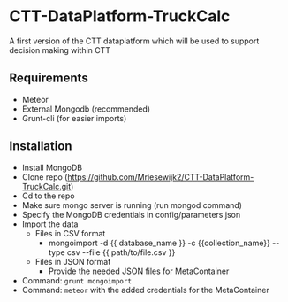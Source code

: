 # CTT-DataPlatform-TruckCalc
A first version of the CTT dataplatform which will be used to support decision making within CTT

## Requirements
- Meteor
- External Mongodb (recommended)
- Grunt-cli (for easier imports)

## Installation
- Install MongoDB
- Clone repo (https://github.com/Mriesewijk2/CTT-DataPlatform-TruckCalc.git)
- Cd to the repo
- Make sure mongo server is running (run mongod command)
- Specify the MongoDB credentials in config/parameters.json
- Import the data
  - Files in CSV format
    - mongoimport -d {{ database_name }} -c {{collection_name}} --type csv --file {{ path/to/file.csv }}
  - Files in JSON format
    - Provide the needed JSON files for MetaContainer
- Command: `grunt mongoimport`
- Command: `meteor` with the added credentials for the MetaContainer
